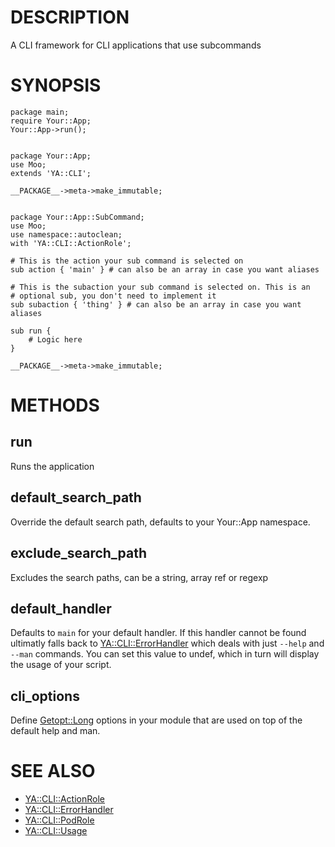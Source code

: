# DESCRIPTION

A CLI framework for CLI applications that use subcommands

# SYNOPSIS

    package main;
    require Your::App;
    Your::App->run();


    package Your::App;
    use Moo;
    extends 'YA::CLI';

    __PACKAGE__->meta->make_immutable;


    package Your::App::SubCommand;
    use Moo;
    use namespace::autoclean;
    with 'YA::CLI::ActionRole';

    # This is the action your sub command is selected on
    sub action { 'main' } # can also be an array in case you want aliases

    # This is the subaction your sub command is selected on. This is an
    # optional sub, you don't need to implement it
    sub subaction { 'thing' } # can also be an array in case you want aliases

    sub run {
        # Logic here
    }

    __PACKAGE__->meta->make_immutable;

# METHODS

## run

Runs the application

## default\_search\_path

Override the default search path, defaults to your Your::App namespace.

## exclude\_search\_path

Excludes the search paths, can be a string, array ref or regexp

## default\_handler

Defaults to `main` for your default handler. If this handler cannot be found
ultimatly falls back to [YA::CLI::ErrorHandler](https://metacpan.org/pod/YA%3A%3ACLI%3A%3AErrorHandler) which deals with just `--help`
and `--man` commands. You can set this value to undef, which in turn will
display the usage of your script.

## cli\_options

Define [Getopt::Long](https://metacpan.org/pod/Getopt%3A%3ALong) options in your module that are used on top of the
default help and man.

# SEE ALSO

- [YA::CLI::ActionRole](https://metacpan.org/pod/YA%3A%3ACLI%3A%3AActionRole)
- [YA::CLI::ErrorHandler](https://metacpan.org/pod/YA%3A%3ACLI%3A%3AErrorHandler)
- [YA::CLI::PodRole](https://metacpan.org/pod/YA%3A%3ACLI%3A%3APodRole)
- [YA::CLI::Usage](https://metacpan.org/pod/YA%3A%3ACLI%3A%3AUsage)
